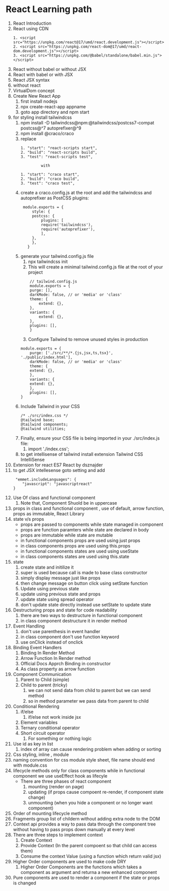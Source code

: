 # React Learning path


1. React Introduction
2. React using CDN
    ```
    1. <script src="https://unpkg.com/react@17/umd/react.development.js"></script>
    2. <script src="https://unpkg.com/react-dom@17/umd/react-dom.development.js"></script>
    3. <script src="https://unpkg.com/@babel/standalone/babel.min.js"></script>
    ```
3. React without babel or without JSX
4. React with babel or with JSX
5. React JSX syntax
6. without react
7. VirtualDom concept
8. Create New React App
    1. first install nodejs
    2. npx create-react-app appname
    3. goto app directory and npm start
9. for styling install tailwindcss
    1. npm install -D tailwindcss@npm:@tailwindcss/postcss7-compat postcss@^7 autoprefixer@^9
    2. npm install @craco/craco
    3. replace
        ```
        1. "start": "react-scripts start",
        2. "build": "react-scripts build",
        3. "test": "react-scripts test",

                 with

        1. "start": "craco start",
        2. "build": "craco build",
        3. "test": "craco test",
        ```
    5. create a craco.config.js at the root and add the tailwindcss and autoprefixer as PostCSS plugins:
       ```
        module.exports = {
            style: {
            postcss: {
                plugins: [
                require('tailwindcss'),
                require('autoprefixer'),
                ],
            },
            },
          }
        ```
    6. generate your tailwind.config.js file
        1. npx tailwindcss init
        2. This will create a minimal tailwind.config.js file at the root of your project
        ```
            // tailwind.config.js
            module.exports = {
            purge: [],
            darkMode: false, // or 'media' or 'class'
            theme: {
                extend: {},
            },
            variants: {
                extend: {},
            },
            plugins: [],
            }
        ```
        3. Configure Tailwind to remove unused styles in production
        ```
        module.exports = {
            purge: ['./src/**/*.{js,jsx,ts,tsx}', './public/index.html'],
            darkMode: false, // or 'media' or 'class'
            theme: {
            extend: {},
            },
            variants: {
            extend: {},
            },
            plugins: [],
        }
        ```
    7. Include Tailwind in your CSS
        ```
        /* ./src/index.css */
        @tailwind base;
        @tailwind components;
        @tailwind utilities;
        ```
    8. Finally, ensure your CSS file is being imported in your ./src/index.js file:
        1. import './index.css';
    9. to get intellisense of tailwind install extension Tailwind CSS IntelliSense
10. Extension for react ES7 React by dsznajder
11. to get JSX intellesense goto setting and add
    ```
     "emmet.includeLanguages": {
        "javascript": "javascriptreact"
    }
    ```
12. Use Of class and functional component
    1. Note that, Component Shuold be in uppercase
13. props in class and functional component , use of default, arrow function, props as immutable, React Library
14. state v/s props
    - props are passed to components while state managed in component
    - props are function paramters while state are declared in body
    - props are immutable while state are mutable
    - in functional components props are used using just props
    - in class components props are used using this.props
    - in functional components states are used using useState
    - in class components states are used using this.state
15. state
    1. create state and initilize it
    2. super is used because call is made to base class constructor
    3. simply display message just like props
    4. then change message on button click using setState function
    5. Update using previous state
    6. update using previous state and props
    7. update state using spread operator
    8. don't update state directly instead use setState to update state
16. Destructuring props and state for code readability
    1. there are two ways to destructure in functional component
    2. in class component destructure it in render method
17. Event Handling
    1. don't use parenthesis in event handler 
    2. in class component don't use function keyword
    3. use onClick instead of onclick
16. Binding Event Handlers 
    1. Binding In Render Method
    2. Arrow Function In Render method
    3. Official Docs Apprch Binding in constructor
    4. As class property as arrow function
17. Component Communication
    1. Parent to Child (simple)
    2. Child to parent (tricky)
        1. we can not send data from child to parent but we can send method
        2. so in method parameter we pass data from parent to child
18. Conditional Rendering
    1. if/else
        1. if/else not work inside jsx
    2. Element variables
    3. Ternary conditional operator
    4. Short circuit operator
        1. For something or nothing logic
19. Use id as key in list
    1. index of array can cause rendering problem when adding or sorting
20. Css styling, inline , module  
20. naming convention for css module style sheet, file name should end with module.css
21. lifecycle methods only for class components while in functional component we use useEffect hook as lifecyle
    - There are three phases of react component
        1. mounting (render on page)
        2. updating (if props cause compoent re-render, if component state change)
        3. unmounting (when you hide a component or no longer want component)
22. Order of mounting lifecycle method
23. Fragments group list of childern without adding extra node to the DOM
24. Context api provides a way to pass data through the component tree without having to pass props down manually at every level
25. There are three steps to implement context
    1. Create Context
    2. Provide Context (In the parent compoent so that child can access them)
    3. Consume the context Value (using a function which return valid jsx)
26. Higher Order components are used to make code DRY
    1. Higher Order Components are the functions which takes a component as argument and returna a new enhanced component
27. Pure components are used to render a component if the state or props is changed
